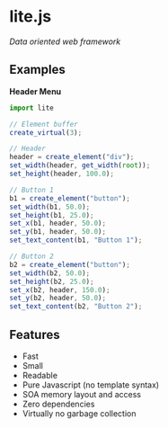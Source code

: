 # lite.js 
*Data oriented web framework*

**Examples**
------
**Header Menu**
```javascript
import lite

// Element buffer
create_virtual(3);

// Header
header = create_element("div");
set_width(header, get_width(root));
set_height(header, 100.0);

// Button 1
b1 = create_element("button");
set_width(b1, 50.0);
set_height(b1, 25.0);
set_x(b1, header, 50.0);
set_y(b1, header, 50.0);
set_text_content(b1, "Button 1");

// Button 2
b2 = create_element("button");
set_width(b2, 50.0);
set_height(b2, 25.0);
set_x(b2, header, 150.0);
set_y(b2, header, 50.0);
set_text_content(b2, "Button 2");
```
**Features**
------
+ Fast
+ Small
+ Readable
+ Pure Javascript (no template syntax)
+ SOA memory layout and access
+ Zero dependencies
+ Virtually no garbage collection
